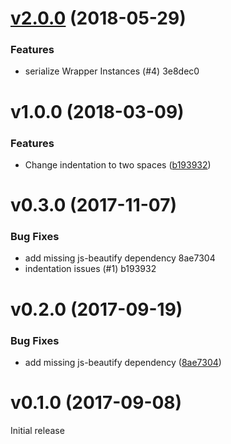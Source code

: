 <a name="v2.0.0"></a>
# [v2.0.0](/compare/v1.0.0...v2.0.0) (2018-05-29)


### Features

* serialize Wrapper Instances (#4) 3e8dec0

<a name="1.0.0"></a>
# v1.0.0 (2018-03-09)


### Features

* Change indentation to two spaces ([b193932](https://github.com/eddyerburgh/jest-serializer-vue/commit/b193932))

<a name="0.3.0"></a>
# v0.3.0 (2017-11-07)


### Bug Fixes

* add missing js-beautify dependency 8ae7304
* indentation issues (#1) b193932

<a name="v0.2.0"></a>
# v0.2.0 (2017-09-19)


### Bug Fixes

* add missing js-beautify dependency ([8ae7304](https://github.com/eddyerburgh/jest-serializer-vue/commit/8ae7304))

<a name="v0.1.0"></a>
# v0.1.0 (2017-09-08)

Initial release
